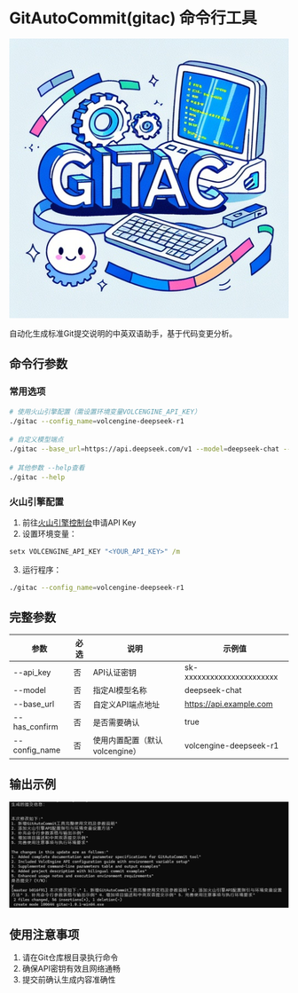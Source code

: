 # GitAutoCommit(gitac) 命令行工具

![Mobile Preview](/images/gitac.png)

自动化生成标准Git提交说明的中英双语助手，基于代码变更分析。

## 命令行参数

### 常用选项
```bash
# 使用火山引擎配置（需设置环境变量VOLCENGINE_API_KEY）
./gitac --config_name=volcengine-deepseek-r1

# 自定义模型端点
./gitac --base_url=https://api.deepseek.com/v1 --model=deepseek-chat --api_key=<sk-xxxxxxx> --has_confirm=true

# 其他参数 --help查看
./gitac --help
```

### 火山引擎配置
1. 前往[火山引擎控制台](https://console.volcengine.com/ark/region:ark+cn-beijing/apiKey)申请API Key
2. 设置环境变量：
```cmd
setx VOLCENGINE_API_KEY "<YOUR_API_KEY>" /m
```
3. 运行程序：
```bash
./gitac --config_name=volcengine-deepseek-r1
```

## 完整参数

| 参数          | 必选 | 说明                          | 示例值                      |
|---------------|------|-------------------------------|----------------------------|
| --api_key     | 否   | API认证密钥                   | sk-xxxxxxxxxxxxxxxxxxxxxx |
| --model       | 否   | 指定AI模型名称                | deepseek-chat              |
| --base_url    | 否   | 自定义API端点地址             | https://api.example.com    |
| --has_confirm   | 否   | 是否需要确认                  | true                       |
| --config_name | 否   | 使用内置配置（默认volcengine）| volcengine-deepseek-r1     |

## 输出示例

![Mobile Preview](/images/gitac_use.png)


## 使用注意事项

1. 请在Git仓库根目录执行命令
2. 确保API密钥有效且网络通畅
3. 提交前确认生成内容准确性
